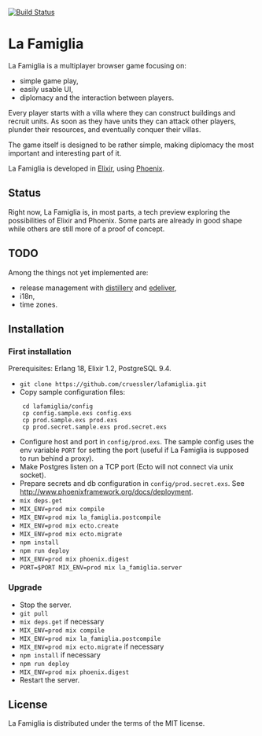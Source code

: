 [![Build Status](https://travis-ci.org/cruessler/lafamiglia.svg?branch=master)](https://travis-ci.org/cruessler/lafamiglia)

# La Famiglia

La Famiglia is a multiplayer browser game focusing on:

- simple game play,
- easily usable UI,
- diplomacy and the interaction between players.

Every player starts with a villa where they can construct buildings and recruit
units. As soon as they have units they can attack other players, plunder their
resources, and eventually conquer their villas.

The game itself is designed to be rather simple, making diplomacy the most
important and interesting part of it.

La Famiglia is developed in [Elixir](http://elixir-lang.org), using
[Phoenix](http://www.phoenixframework.org/).

## Status

Right now, La Famiglia is, in most parts, a tech preview exploring the
possibilities of Elixir and Phoenix. Some parts are already in good shape while
others are still more of a proof of concept.

## TODO

Among the things not yet implemented are:

- release management with [distillery](https://github.com/bitwalker/distillery)
  and [edeliver](https://github.com/boldpoker/edeliver),
- i18n,
- time zones.

## Installation

### First installation

Prerequisites: Erlang 18, Elixir 1.2, PostgreSQL 9.4.

- `git clone https://github.com/cruessler/lafamiglia.git`
- Copy sample configuration files:
```
    cd lafamiglia/config
    cp config.sample.exs config.exs
    cp prod.sample.exs prod.exs
    cp prod.secret.sample.exs prod.secret.exs
```
- Configure host and port in `config/prod.exs`.
  The sample config uses the env variable `PORT` for setting the port (useful if
  La Famiglia is supposed to run behind a proxy).
- Make Postgres listen on a TCP port (Ecto will not connect via unix socket).
- Prepare secrets and db configuration in `config/prod.secret.exs`.
  See http://www.phoenixframework.org/docs/deployment.
- `mix deps.get`
- `MIX_ENV=prod mix compile`
- `MIX_ENV=prod mix la_famiglia.postcompile`
- `MIX_ENV=prod mix ecto.create`
- `MIX_ENV=prod mix ecto.migrate`
- `npm install`
- `npm run deploy`
- `MIX_ENV=prod mix phoenix.digest`
- `PORT=$PORT MIX_ENV=prod mix la_famiglia.server`

### Upgrade

- Stop the server.
- `git pull`
- `mix deps.get` if necessary
- `MIX_ENV=prod mix compile`
- `MIX_ENV=prod mix la_famiglia.postcompile`
- `MIX_ENV=prod mix ecto.migrate` if necessary
- `npm install` if necessary
- `npm run deploy`
- `MIX_ENV=prod mix phoenix.digest`
- Restart the server.

## License

La Famiglia is distributed under the terms of the MIT license.
